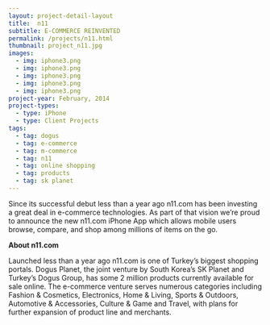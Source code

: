 ```yaml
---
layout: project-detail-layout
title:  n11
subtitle: E-COMMERCE REINVENTED
permalink: /projects/n11.html
thumbnail: project_n11.jpg
images:
  - img: iphone3.png
  - img: iphone3.png
  - img: iphone3.png
  - img: iphone3.png
  - img: iphone3.png
project-year: February, 2014
project-types:
  - type: iPhone
  - type: Client Projects
tags:
  - tag: dogus
  - tag: e-commerce
  - tag: m-commerce
  - tag: n11
  - tag: online shopping
  - tag: products
  - tag: sk planet
---
```


Since its successful debut less than a year ago n11.com has been investing a great deal in e-commerce technologies. As part of that vision we’re proud to announce the new n11.com iPhone App which allows mobile users browse, compare, and shop among millions of items on the go.

<b>About n11.com</b>

Launched less than a year ago n11.com is one of Turkey’s biggest shopping portals. Dogus Planet, the joint venture by South Korea’s SK Planet and Turkey’s Dogus Group, has some 2 million products currently available for sale online. The e-commerce venture serves numerous categories including Fashion & Cosmetics, Electronics, Home & Living, Sports & Outdoors, Automotive & Accessories, Culture & Game and Travel, with plans for further expansion of product line and merchants.
